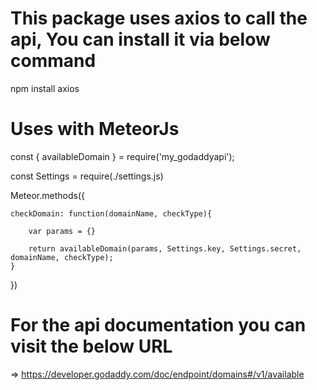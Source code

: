 # This package uses axios to call the api, You can install it via below command

npm install axios

# Uses with MeteorJs


const { availableDomain } = require('my_godaddyapi');

const Settings = require(./settings.js) 

Meteor.methods({

    checkDomain: function(domainName, checkType){

        var params = {}

        return availableDomain(params, Settings.key, Settings.secret, domainName, checkType);
    }

})


# For the api documentation you can visit the below URL

=> https://developer.godaddy.com/doc/endpoint/domains#/v1/available

